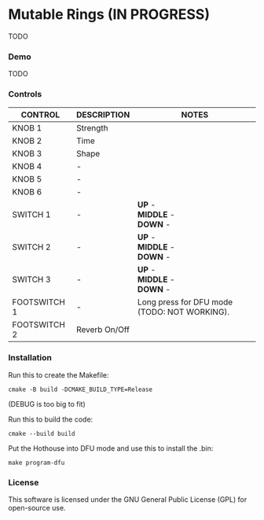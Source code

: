 # Mutable Rings (IN PROGRESS)

TODO

### Demo

TODO

### Controls

| CONTROL | DESCRIPTION | NOTES |
|-|-|-|
| KNOB 1 | Strength |  |
| KNOB 2 | Time |  |
| KNOB 3 | Shape |  |
| KNOB 4 | - |  |
| KNOB 5 | - |  |
| KNOB 6 | - |  |
| SWITCH 1 | - | **UP** -<br/>**MIDDLE** -<br/>**DOWN** - |
| SWITCH 2 | - | **UP** -<br/>**MIDDLE** -<br/>**DOWN** - |
| SWITCH 3 | - | **UP** -<br/>**MIDDLE** -<br/>**DOWN** - |
| FOOTSWITCH 1 | - | Long press for DFU mode (TODO: NOT WORKING). |
| FOOTSWITCH 2 | Reverb On/Off |  |

### Installation

Run this to create the Makefile:
```
cmake -B build -DCMAKE_BUILD_TYPE=Release
```
(DEBUG is too big to fit)

Run this to build the code:
```
cmake --build build
```

Put the Hothouse into DFU mode and use this to install the .bin:
```
make program-dfu
```

### License

This software is licensed under the GNU General Public License (GPL) for open-source use.
